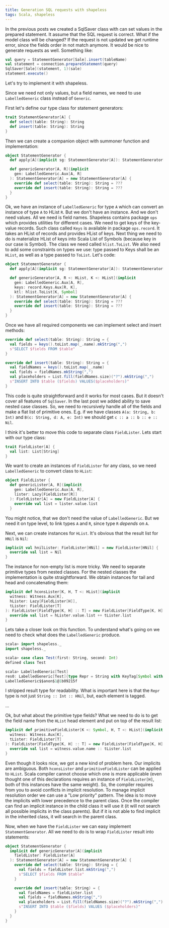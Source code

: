 ```yaml
---
title: Generation SQL requests with shapeless
tags: Scala, shapeless
---
```


In the previous posts we created a SqlSaver class with can set values in the prepared
statement.  It assume that the SQL request is correct.  What if the model class
will be changed?  If the request is not updated we get runtime error, since the
fields order in not match anymore.  It would be nice to generate requests as
well.  Something like:

```Scala
val query = StatementGenerator[Sale].insert(tableName)
val statement = connection.prepareStatement(query)
SqlSaver[Sale](statement, 1)(sale)
statement.execute()
```

Let's try to implement it with shapeless.

<!--more-->

Since we need not only values, but a field names, we need to use
`LabelledGeneric` class instead of `Generic`.

First let's define our type class for statement generators:

```Scala
trait StatementGenerator[A] {
  def select(table: String): String
  def insert(table: String): String
}
```

Then we can create a companion object with summoner function and
implementation:

```Scala
object StatementGenerator {
  def apply[A](implicit sg: StatementGenerator[A]): StatementGenerator[A] = sg

  def genericGenerator[A, R](implicit
    gen: LabelledGeneric.Aux[A, R]
  ): StatementGenerator[A] = new StatementGenerator[A] {
    override def select(table: String): String = ???
    override def insert(table: String): String = ???
  }
}
```

Ok, we have an instance of `LabelledGeneric` for type `A` which can convert an
instance of type `A` to HList `R`.  But we don't have an instance.  And we
don't need values.  All we need is field names.  Shapeless contains package
`ops` which provides utilities for different cases.  We need to get keys of the
key-value records.  Such class called `Keys` is available in package
`ops.record`.  It takes an HList of records and provides HList of keys.  Next
thing we need to do is materialize HList of keys into Scala List of Symbols
(because key in our case is Symbol).  The class we need called `hlist.ToList`.
We also need to add some constraints on types we use:  type passed to Keys
shall be an `HList`, as well as a type passed to `ToList`.  Let's code:

```Scala
object StatementGenerator {
  def apply[A](implicit sg: StatementGenerator[A]): StatementGenerator[A] = sg

  def genericGenerator[A, R <: HList, K <: HList](implicit
    gen: LabelledGeneric.Aux[A, R],
    keys: record.Keys.Aux[R, K],
    ktl: hlist.ToList[K, Symbol]
  ): StatementGenerator[A] = new StatementGenerator[A] {
    override def select(table: String): String = ???
    override def insert(table: String): String = ???
  }
}
```

Once we have all required components we can implement select and insert
methods:

```Scala
override def select(table: String): String = {
  val fields = keys().toList.map(_.name).mkString(",")
  s"SELECT $fields FROM $table"
}

override def insert(table: String): String = {
  val fieldNames = keys().toList.map(_.name)
  val fields = fieldNames.mkString(",")
  val placeholders = List.fill(fieldNames.size)("?").mkString(",")
  s"INSERT INTO $table ($fields) VALUES($placeholders)"
}
```

This code is quite straightforward and it works for most cases.  But it doesn't cover all
features of `SqlSaver`. In the last post we added ability to save nested case
classes.  So, we need to recursively handle all of the fields and make a flat
list of primitive ones.  E.g. if we have classes `A(a: String, b: Int)` and
`B(c: String, d: A, e: Int)` we should get `c :: a :: b :: e :: Nil`.

I think it's better to move this code to separate class `FieldLister`.  Lets
start with our type class:

```Scala
trait FieldLister[A] {
  val list: List[String]
}
```

We want to create an instances of `FieldLister` for any class, so we need
`LabelledGeneric` to convert class to `HList`:

```Scala
object FieldLister {
  def genericLister[A, R](implicit
    gen: LabelledGeneric.Aux[A, R],
    lister: Lazy[FieldLister[R]]
  ): FieldLister[A] = new FieldLister[A] {
    override val list = lister.value.list
  }
```

You might notice, that we don't need the value of `LabelledGeneric`.  But we
need it on type level, to link types `A` and `R`, since type `R` *depends* on
`A`.

Next, we can create instances for `HList`.  It's obvious that the result list
for `HNil` is `Nil`:

```Scala
implicit val hnilLister: FieldLister[HNil] = new FieldLister[HNil] {
  override val list = Nil
}
```

The instance for non-empty list is more tricky.  We need to separate primitive
types from nested classes.  For the nested classes the implementation is quite
straightforward.  We obtain instances for tail and head and concatenating them:

```Scala
implicit def hconsLister[K, H, T <: HList](implicit
  witness: Witness.Aux[K],
  hLister: Lazy[FieldLister[H]],
  tLister: FieldLister[T]
): FieldLister[FieldType[K, H] :: T] = new FieldLister[FieldType[K, H] :: T] = {
  override val list = hLister.value.list ++ tLister.list
}
```

Lets take a closer look on this function.  To understand what's going on we
need to check what does the `LabelledGeneric` produce.

```Scala
scala> import shapeless._
import shapeless._

scala> case class Test(first: String, second: Int)
defined class Test

scala> LabelledGeneric[Test]
res0: LabelledGeneric[Test]{type Repr = String with KeyTag[Symbol with Tagged[String("first")],String] :: Int with KeyTag[Symbol with Tagged[String("second")],Int] :: HNil} =
LabelledGeneric$$anon$1@1b09215f
```

I stripped result type for readability. What is important here is that the
`Repr` type is not just `String :: Int :: HNil`, but, each element is tagged.

...

Ok, but what about the primitive type fields?  What we need to do is to get the
field name from the `HList` head element and put on top of the result list:

```Scala
implicit def primitiveFieldLister[K <: Symbol, H, T <: HList](implicit
  witness: Witness.Aux[K],
  tLister: FieldLister[T]
): FieldLister[FieldType[K, H] :: T] = new FieldLister[FieldType[K, H] ::T] {
  override val list = witness.value.name :: tLister.list
}
```

Even though it looks nice, we got a new kind of problem here.  Our implicits are
ambiguous.  Both `hconsLister` and `primitiveFieldLister` can be applied to
`HList`.  Scala compiler cannot choose which one is more applicable (even
thought one of this declarations requires an instance of `FieldLister[H]`, both
of this instances have the same weight).  So, the compiler
requires from you to avoid conflicts in implicit resolution.  To manage
implicit resolution order we can use a "Low priority" pattern.  The idea is to
move the implicits with lower precedence to the parent class.  Once the
compiler can find an implicit instance in the child class it will use it (it
will not search all possible implicits in the class parents).  But if it is not
able to find implicit in the inherited class, it will search in the parent
class.

Now, when we have the `FieldLister` we can easy implement `StatementGenerator`.
All we need to do is to wrap `FieldLister` result into statements:

```Scala
object StatementGenerator {
  implicit def genericGenerator[A](implicit
    fieldLister: FieldLister[A]
  ): StatementGenerator[A] = new StatementGenerator[A] {
    override def select(table: String): String = {
      val fields = fieldLister.list.mkString(",")
      s"SELECT $fields FROM $table"
    }

    override def insert(table: String) = {
      val fieldNames = fieldLister.list
      val fields = fieldNames.mkString(",")
      val placeholders = List.fill(fieldNames.size)("?").mkString(",")
      s"INSERT INTO $table ($fields) VALUES ($placeholders)"
    }
  }
}
